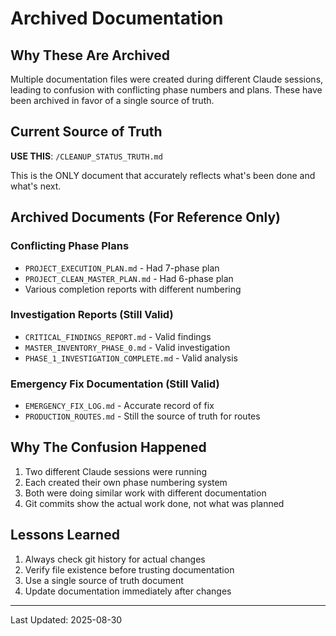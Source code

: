 # Archived Documentation

## Why These Are Archived

Multiple documentation files were created during different Claude sessions, leading to confusion with conflicting phase numbers and plans. These have been archived in favor of a single source of truth.

## Current Source of Truth

**USE THIS**: `/CLEANUP_STATUS_TRUTH.md`

This is the ONLY document that accurately reflects what's been done and what's next.

## Archived Documents (For Reference Only)

### Conflicting Phase Plans
- `PROJECT_EXECUTION_PLAN.md` - Had 7-phase plan
- `PROJECT_CLEAN_MASTER_PLAN.md` - Had 6-phase plan  
- Various completion reports with different numbering

### Investigation Reports (Still Valid)
- `CRITICAL_FINDINGS_REPORT.md` - Valid findings
- `MASTER_INVENTORY_PHASE_0.md` - Valid investigation
- `PHASE_1_INVESTIGATION_COMPLETE.md` - Valid analysis

### Emergency Fix Documentation (Still Valid)
- `EMERGENCY_FIX_LOG.md` - Accurate record of fix
- `PRODUCTION_ROUTES.md` - Still the source of truth for routes

## Why The Confusion Happened

1. Two different Claude sessions were running
2. Each created their own phase numbering system
3. Both were doing similar work with different documentation
4. Git commits show the actual work done, not what was planned

## Lessons Learned

1. Always check git history for actual changes
2. Verify file existence before trusting documentation
3. Use a single source of truth document
4. Update documentation immediately after changes

---

Last Updated: 2025-08-30